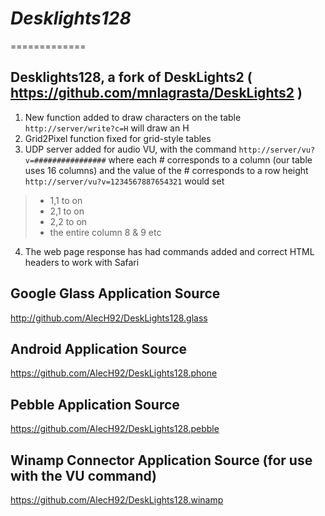 # _Desklights128_
=============

## Desklights128, a fork of DeskLights2 ( https://github.com/mnlagrasta/DeskLights2 )

1. New function added to draw characters on the table
`http://server/write?c=H`
will draw an H
2. Grid2Pixel function fixed for grid-style tables
3. UDP server added for audio VU, with the command
`http://server/vu?v=################`
where each # corresponds to a column (our table uses 16 columns) and the value of the # corresponds to a row height
`http://server/vu?v=1234567887654321`
would set
> - 1,1 to on
> - 2,1 to on
> - 2,2 to on
> - the entire column 8 & 9 etc
4. The web page response has had commands added and correct HTML headers to work with Safari

## Google Glass Application Source
http://github.com/AlecH92/DeskLights128.glass

## Android Application Source
https://github.com/AlecH92/DeskLights128.phone

## Pebble Application Source
https://github.com/AlecH92/DeskLights128.pebble

## Winamp Connector Application Source (for use with the VU command)
https://github.com/AlecH92/DeskLights128.winamp